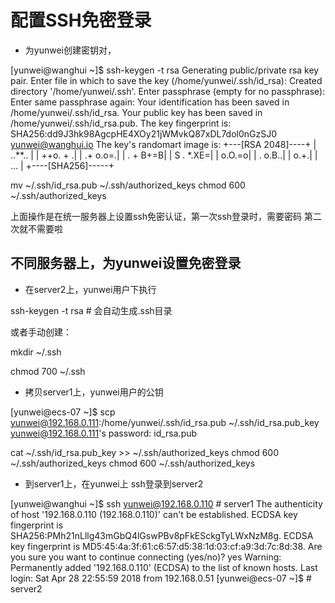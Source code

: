 # 配置SSH免密登录

- 为yunwei创建密钥对，

[yunwei@wanghui ~]$  ssh-keygen -t rsa
Generating public/private rsa key pair.
Enter file in which to save the key (/home/yunwei/.ssh/id_rsa): 
Created directory '/home/yunwei/.ssh'.
Enter passphrase (empty for no passphrase): 
Enter same passphrase again: 
Your identification has been saved in /home/yunwei/.ssh/id_rsa.
Your public key has been saved in /home/yunwei/.ssh/id_rsa.pub.
The key fingerprint is:
SHA256:dd9J3hk98AgcpHE4XOy21jWMvkQ87xDL7dol0nGzSJ0 yunwei@wanghui.io
The key's randomart image is:
+---[RSA 2048]----+
|        ..**..   |
|         ++o. + .|
|         .+ o.o=.|
|         . + B+=B|
|        S . *.XE=|
|           o.O.=o|
|          . o.B..|
|             o.+.|
|             ... |
+----[SHA256]-----+

mv ~/.ssh/id_rsa.pub ~/.ssh/authorized_keys 
chmod 600 ~/.ssh/authorized_keys 

上面操作是在统一服务器上设置ssh免密认证，第一次ssh登录时，需要密码 第二次就不需要啦


## 不同服务器上，为yunwei设置免密登录

- 在server2上，yunwei用户下执行

ssh-keygen -t rsa # 会自动生成.ssh目录 

或者手动创建：

mkdir ~/.ssh 

chmod 700 ~/.ssh

- 拷贝server1上，yunwei用户的公钥

[yunwei@ecs-07 ~]$ scp yunwei@192.168.0.111:/home/yunwei/.ssh/id_rsa.pub ~/.ssh/id_rsa.pub_key
yunwei@192.168.0.111's password: 
id_rsa.pub  


cat ~/.ssh/id_rsa.pub_key >> ~/.ssh/authorized_keys
chmod 600 ~/.ssh/authorized_keys
chmod 600 ~/.ssh/authorized_keys

- 到server1上，在yunwei上 ssh登录到server2

[yunwei@wanghui ~]$ ssh yunwei@192.168.0.110 # server1
The authenticity of host '192.168.0.110 (192.168.0.110)' can't be established.
ECDSA key fingerprint is SHA256:PMh21nLllg43mGbQ4lGswPBv8pFkESckgTyLWxNzM8g.
ECDSA key fingerprint is MD5:45:4a:3f:61:c6:57:d5:38:1d:03:cf:a9:3d:7c:8d:38.
Are you sure you want to continue connecting (yes/no)? yes
Warning: Permanently added '192.168.0.110' (ECDSA) to the list of known hosts.
Last login: Sat Apr 28 22:55:59 2018 from 192.168.0.51
[yunwei@ecs-07 ~]$  # server2



